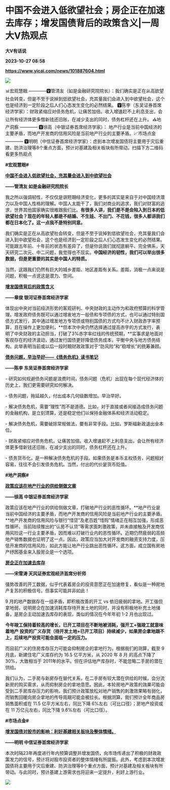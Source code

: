 # 中国不会进入低欲望社会；房企正在加速去库存；增发国债背后的政策含义|一周大V热观点
**大V有话说**

**2023-10-27 08:58**

**https://www.yicai.com/news/101887604.html**

![](https://imgcdn.yicai.com/uppics/slides/2023/10/0e15b1bdd44065af4107e4602e9c883a.jpg)

📊宏观慧眼 ————🆅管清友（如是金融研究院院长）：我们确实是正在从高欲望社会转变，但是不至于说掉到低欲望社会，充其量我们会进入到中欲望社会，这个也是经济到一定阶段之后人们心态发生变化的必然结果。 🆅陈李（东吴证券首席经济学家）：财政紧缩应对债务危机，让痛苦加倍。收入增速赶不上利息支出，会让所有经济体更多借新钱还旧账，在减少支出的同时，债务杠杆还在上升。 ⛪️地产洞察 ———— 🆅徐高（中银证券首席经济学家）： 地产行业是当前中国经济的主要矛盾，而地产开发商的信用风险是当前地产行业的主要矛盾。📈市场点金 ———— 🆅明明（中信证券首席经济学家）：虑到本次增发国债将主要用于灾后重建、防洪治理等8个重点方面，预计对基建及相关板块有所带动。扫描下方二维码 看更多热观点

**#宏观慧眼#**

**[中国不会进入低欲望社会，充其量会进入到中欲望社会](https://www.yicai.com/news/101882123.html)**

**——管清友 如是金融研究院院长**

我之所以强调韧性，不仅仅是讲短期经济变化，更多的其实是来自于对中国经济潜力以及中国人性格的理解。中国人太能干了，我们对商业的追求，我们对财富的追求，世界其他国家确实很难跟我们比。**有很多人讲，我们是不是会陷入到日本的低欲望社会？现在的年轻人都是不结婚、不生娃、不出门、不花钱，很多人都讲我们都在日本化了。这一点我不是特别同意。**

我们确实是正在从高欲望社会转变，但是不至于说掉到低欲望社会，充其量我们会进入到中欲望社会，这个也是经济到一定阶段之后人们心态发生变化的必然结果。可能跟五年前、十年前的状态有差异了，但是你说我们就彻底躺平、完全佛系，天天研究二次元、中二问题，我觉得也不现实。**中国经济的韧性，我们可以举出很多数据，但是更重要的其实是中国人的特质。**

当然，这跟我们仍然有巨大的城乡差距、地区差距有关系。差距，消极一点来说是问题，积极一点说这是潜力、空间。

[**增发国债背后的政策含义**](https://www.yicai.com/news/101886042.html)

**——章俊 银河证券首席经济学家**

体现出中央对当前经济形势的客观研判、中央财政的主动作为和政府预算的科学管理。增发政府债务既可以通过增发地方一般债和专项债的方式，也可以通过特别国债方式发行，其中通过增发地方专项债或特别国债的方式均不计入财政赤字率预算，且在操作上更加便利，**但本次中央仍然选择通过提高赤字的方式发行，表明了中央财政的主动担当，打破了3%赤字率红线的传统预期，**实事求是地面对客观存在的经济波动，通过发行国债更好降低债务成本，平衡中央与地方债务结构。此举表明当前或以后一段时期财政政策对于“防风险”和“稳增长”的统筹兼顾。

**[债务问题，早治早好——《债务危机》读书笔记](http://www.yicai.com/news/101883184.html)**

**——陈李 东吴证券首席经济学家**

\- 研究如何规避债务问题是浪费时间，债务问题（危机）出现在每个现代经济体的历史上，我们更需要研究如何解决。

\- 债务问题，拖延越久，付出成本几何级数增加。早治早好。

\- 解决债务危机，需要“理性”而不是道德。比如，对于直接或者间接造成债务问题的金融机构，是立刻清算，还是稳定他们以保持金融体系和经济活动稳定。

\- 解决债务危机，需要破除常规做法，要有非常手段。比如，罗斯福新政退出金本位。

\- 财政紧缩应对债务危机，让痛苦加倍。收入增速赶不上利息支出，会让所有经济体更多借新钱还旧账，在减少支出的同时，债务杠杆还在上升。

\- 债务货币化，是一种解决债务危机的手段。如果债务是本币主权债务，问题相对容易，往往不会引发债务危机。当然，付出的代价是货币贬值。

**#地产洞察#**

**[政策应该在地产行业的供给侧做文章](http://www.yicai.com/news/101881793.html)**

**——徐高 中银证券首席经济学家**

政策应该在地产行业的供给侧做文章，打破地产行业的恶性循环。**地产行业是当前中国经济的主要矛盾，而地产开发商的信用风险是当前地产行业的主要矛盾。**地产开发商的信用风险与银行“惜贷”及老百姓“惜购”情绪正在相互加强，形成恶性循环。当前陆续推出的“认房不认贷”等需求面刺激政策，并未直接触及开发商信用风险这一行业主要矛盾，因而难以打破行业内的恶性循环。近期仍然疲弱的高频地产销售数据也证明了这一点。因此，政策应当加大对开发商的融资支持力度，压低开发商的信用风险，如此方能让地产行业跳出恶性循环。这方面，成立国有房地产纾困基金来入股房企是一个选项。

[**房企正在加速去库存**](http://www.yicai.com/news/101883127.html)

**——宋雪涛 天风证券宏观经济首席分析师**

强势改善的开工数据，似乎代表着房企的投资意愿正在加速修复，看似是一种房地产复苏的积极信号。但事实可能并非如此！

9 月的地产数据存在一组矛盾，即积极改善的开工 vs 依旧疲弱的拿地。开工强但拿地弱，说明房企在加速消耗库存待开发土地的同时，并没有积极地补充土地储备，是房企主动加速去库存的表现，类似的情况在今年年初 1-2 月也出现过。

**今年竣工保持着较高的增长，已开工项目在不断地被消耗，强开工+强竣工就意味着地产 投资的广义存货（待开发土地+已开工项目）持续减少，如果房企拿地跟不上，后续地产投资可能会面临一定的压力。**

而目前广义的住房库存压力可能会抑制房企的拿地行为。根据我们的测算，截至 9 月底，新建住宅广义库存约为 16.5 亿平方米，从 2020 年 8 月 的高点下降了 30%，大致相当于 2011年的水平。但在评估地产库存时，不能忽略二手房的潜在供给。

我们认为，二手房与新房存在替代关系，在二手房有较大潜在供给的时候，会分流新房的购买需求，从而抑制房企的拿地意愿。因此，本轮房地产政策的效果可能会受到二手房库存压力的影响，我们预计政策放松对地产销售的刺激效果略有弱化，而销售回暖向房企拿地的传导周期可能会被拉长。根据测算，我们预计全年商品房销售面积或在 11.5 亿平方米左右，同比下降 6%左右（可比口径）；房地产投资或在 11 万亿元左右，同比下降 9.6%左右（可比口径）。

**#市场点金#**

[**增发国债对股市的影响：利好基建相关板块及整体情绪。**](https://www.yicai.com/news/101884065.html)

**——明明 中信证券首席经济学家**

本次时隔23年再度进行年内预算调整并增发国债，向市场传递出了积极的财政政策发力的信号，预计将对股市投资者的整体情绪有所提振。此外，考虑到本次增发国债将主要用于灾后重建、防洪治理等8个重点方面，预计对基建及相关板块有所带动。与此同时，预计基建上游需求也将迎来一定提升，利好上游行业。

![](https://imgcdn.yicai.com/uppics/images/2023/10/3cb3234e00c798615b4975eb338aff4a.jpg)